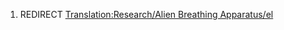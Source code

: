 1.  REDIRECT [Translation:Research/Alien Breathing
    Apparatus/el](Translation:Research/Alien_Breathing_Apparatus/el "wikilink")